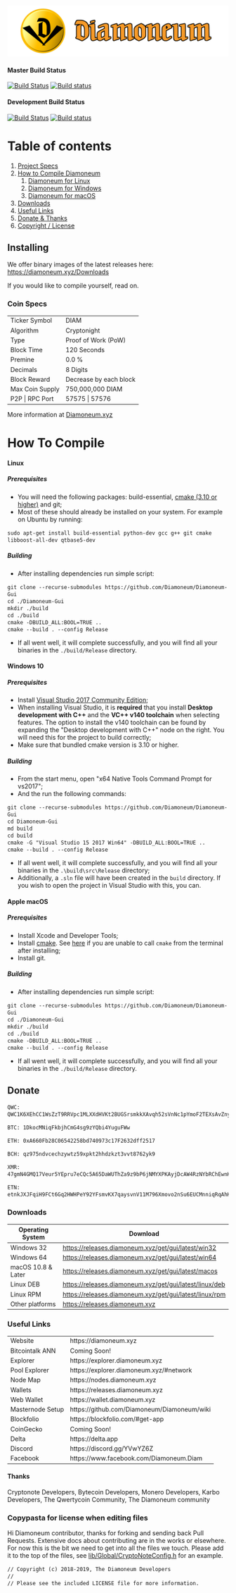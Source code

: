 ![image](https://github.com/Diamoneum/Resources/blob/main/Images/Diam-Logo.png?raw=true)
#### Master Build Status
[![Build Status](https://travis-ci.org/Diamoneum/Diamoneum-Gui.svg?branch=master)](https://travis-ci.org/Diamoneum/Diamoneum-Gui)
[![Build status](https://ci.appveyor.com/api/projects/status/udpsj8mf5x7s1rt6/branch/master?svg=true)](https://ci.appveyor.com/project/Diamoneum/Diamoneum-Gui/branch/master)


#### Development Build Status
[![Build Status](https://travis-ci.org/qwertycoin-org/qwertycoin-gui.svg?branch=dev)](https://travis-ci.org/Diamoneum/Diamoneum-Gui) [![Build status](https://ci.appveyor.com/api/projects/status/udpsj8mf5x7s1rt6/branch/dev?svg=true)](https://ci.appveyor.com/project/Diamoneum/Diamoneum-Gui/branch/dev)

# Table of contents
1. [Project Specs](#coinspecs)
2. [How to Compile Diamoneum](#howtocompile)
    1. [Diamoneum for Linux](#build-linux)
    2. [Diamoneum for Windows](#build-windows)
    3. [Diamoneum for macOS](#build-apple)
3. [Downloads](#downloads)
4. [Useful Links](#usefullinks)
5. [Donate & Thanks](#donate)
6. [Copyright / License](#copypasta)

## Installing <a name="installing"></a>
We offer binary images of the latest releases here: https://diamoneum.xyz/Downloads

If you would like to compile yourself, read on.

### Coin Specs <a name="coinspecs"></a>
<table>
<tr><td>Ticker Symbol</td><td>DIAM</td></tr>
<tr><td>Algorithm</td><td>Cryptonight</td></tr>
<tr><td>Type</td><td>Proof of Work (PoW)</td></tr>
<tr><td>Block Time</td><td>120 Seconds</td></tr>
<tr><td>Premine</td><td>0.0 %</td></tr>
<tr><td>Decimals</td><td>8 Digits</td></tr>
<tr><td>Block Reward</td><td>Decrease by each block</td></tr>
<tr><td>Max Coin Supply </td><td>750,000,000 DIAM</td></tr>
<tr><td>P2P | RPC Port</td><td>57575 | 57576</td></tr>
</table>

More information at [Diamoneum.xyz](https://Diamoneum.xyz/)

# How To Compile <a name="howtocompile"></a>

#### Linux  <a name="build-linux"></a>

##### Prerequisites

- You will need the following packages: build-essential, [cmake (3.10 or higher)](https://github.com/Diamoneum/Diamoneum/wiki/E01.-Install-Cmake-3.10) and git;
- Most of these should already be installed on your system. For example on Ubuntu by running:
```
sudo apt-get install build-essential python-dev gcc g++ git cmake libboost-all-dev qtbase5-dev
```

##### Building

- After installing dependencies run simple script:
```
git clone --recurse-submodules https://github.com/Diamoneum/Diamoneum-Gui
cd ./Diamoneum-Gui
mkdir ./build
cd ./build
cmake -DBUILD_ALL:BOOL=TRUE ..
cmake --build . --config Release
```
- If all went well, it will complete successfully, and you will find all your binaries in the `./build/Release` directory.

#### Windows 10 <a name="build-windows"></a>

##### Prerequisites

- Install [Visual Studio 2017 Community Edition](https://www.visualstudio.com/thank-you-downloading-visual-studio/?sku=Community&rel=15&page=inlineinstall);
- When installing Visual Studio, it is **required** that you install **Desktop development with C++** and the **VC++ v140 toolchain** when selecting features. The option to install the v140 toolchain can be found by expanding the "Desktop development with C++" node on the right. You will need this for the project to build correctly;
- Make sure that bundled cmake version is 3.10 or higher.

##### Building

- From the start menu, open "x64 Native Tools Command Prompt for vs2017";
- And the run the following commands:
```
git clone --recurse-submodules https://github.com/Diamoneum/Diamoneum-Gui
cd Diamoneum-Gui
md build
cd build
cmake -G "Visual Studio 15 2017 Win64" -DBUILD_ALL:BOOL=TRUE ..
cmake --build . --config Release
```
- If all went well, it will complete successfully, and you will find all your binaries in the `.\build\src\Release` directory;
- Additionally, a `.sln` file will have been created in the `build` directory. If you wish to open the project in Visual Studio with this, you can.

#### Apple macOS <a name="build-apple"></a>

##### Prerequisites

- Install Xcode and Developer Tools;
- Install [cmake](https://cmake.org/). See [here](https://stackoverflow.com/questions/23849962/cmake-installer-for-mac-fails-to-create-usr-bin-symlinks) if you are unable to call `cmake` from the terminal after installing;
- Install git.

##### Building

- After installing dependencies run simple script:
```
git clone --recurse-submodules https://github.com/Diamoneum/Diamoneum-Gui
cd ./Diamoneum-Gui
mkdir ./build
cd ./build
cmake -DBUILD_ALL:BOOL=TRUE ..
cmake --build . --config Release
```
- If all went well, it will complete successfully, and you will find all your binaries in the `./build/Release` directory.

## Donate <a name="donate"></a>

```
QWC: QWC1K6XEhCC1WsZzT9RRVpc1MLXXdHVKt2BUGSrsmkkXAvqh52sVnNc1pYmoF2TEXsAvZnyPaZu8MW3S8EWHNfAh7X2xa63P7Y
```
```
BTC: 1DkocMNiqFkbjhCmG4sg9zYQbi4YuguFWw
```
```
ETH: 0xA660Fb28C06542258bd740973c17F2632dff2517
```
```
BCH: qz975ndvcechzywtz59xpkt2hhdzkzt3vvt8762yk9
```
```
XMR: 47gmN4GMQ17Veur5YEpru7eCQc5A65DaWUThZa9z9bP6jNMYXPKAyjDcAW4RzNYbRChEwnKu1H3qt9FPW9CnpwZgNscKawX
```
```
ETN: etnkJXJFqiH9FCt6Gq2HWHPeY92YFsmvKX7qaysvnV11M796Xmovo2nSu6EUCMnniqRqAhKX9AQp31GbG3M2DiVM3qRDSQ5Vwq
```

### Downloads <a name="downloads"></a>
| Operating System | Download                                 |
| ---------------- | ---------------------------------------- |
| Windows 32       | https://releases.diamoneum.xyz/get/gui/latest/win32 |
| Windows 64       | https://releases.diamoneum.xyz/get/gui/latest/win64 |
| macOS 10.8 & Later | https://releases.diamoneum.xyz/get/gui/latest/macos |
| Linux DEB         | https://releases.diamoneum.xyz/get/gui/latest/linux/deb |
| Linux RPM     | https://releases.diamoneum.xyz/get/gui/latest/linux/rpm |
| Other platforms      | https://releases.diamoneum.xyz |

### Useful Links <a name="usefullinks"></a>
<table>
<tr><td>Website</td><td>https://diamoneum.xyz</td></tr>
<tr><td>Bitcointalk ANN</td><td>Coming Soon!</td></tr>
<tr><td>Explorer</td><td>https://explorer.diamoneum.xyz</td></tr>
<tr><td>Pool Explorer</td><td>https://explorer.diamoneum.xyz/#network</td></tr>
<tr><td>Node Map</td><td>https://nodes.diamoneum.xyz</td></tr>
<tr><td>Wallets</td><td>https://releases.diamoneum.xyz</td></tr>
<tr><td>Web Wallet</td><td>https://wallet.diamoneum.xyz</td></tr>
<tr><td>Masternode Setup</td><td>https://github.com/Diamoneum/Diamoneum/wiki</td></tr>
<tr><td>Blockfolio</td><td>https://blockfolio.com/#get-app</td></tr>
<tr><td>CoinGecko</td><td>Coming Soon!</td></tr>
<tr><td>Delta</td><td>https://delta.app</td></tr>
<tr><td>Discord</td><td>https://discord.gg/YVwYZ6Z</td></tr>
<tr><td>Facebook</td><td>https://www.facebook.com/Diamoneum.Diam</td></tr>
</table>

#### Thanks <a name="thanks"></a>

Cryptonote Developers, Bytecoin Developers, Monero Developers, Karbo Developers, The Qwertycoin Community, The Diamoneum community

### Copypasta for license when editing files  <a name="copypasta"></a>

Hi Diamoneum contributor, thanks for forking and sending back Pull Requests. Extensive docs about contributing are in the works or elsewhere. For now this is the bit we need to get into all the files we touch. Please add it to the top of the files, see [lib/Global/CryptoNoteConfig.h](https://github.com/Diamoneum/Diamoneum/blob/master/lib/Global/CryptoNoteConfig.h) for an example.

```
// Copyright (c) 2018-2019, The Diamoneum Developers
//
// Please see the included LICENSE file for more information.
```
